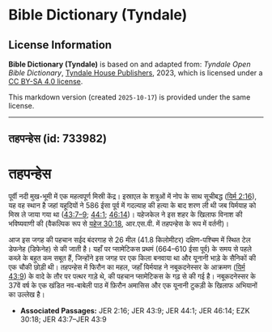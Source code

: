 # Bible Dictionary (Tyndale)

## License Information

**Bible Dictionary (Tyndale)** is based on and adapted from: _Tyndale Open Bible Dictionary_, [Tyndale House Publishers](https://tyndaleopenresources.com/), 2023, which is licensed under a [CC BY-SA 4.0 license](https://creativecommons.org/licenses/by-sa/4.0/legalcode.en).

This markdown version (created `2025-10-17`) is provided under the same license.



--------------------------------

## तहपन्हेस (id: 733982)

तहपन्हेस
========

पूर्वी नदी मुख\-भूमी में एक महत्वपूर्ण मिस्री केंद्र। इस्राएल के शत्रुओं में नोप के साथ सूचीबद्ध ([यिर्म 2:16](https://ref.ly/Jer2:16)), यह वह स्थान है जहां यहूदियों ने 586 ईसा पूर्व में गदल्याह की हत्या के बाद शरण ली थी जब यिर्मयाह को मिस्र ले जाया गया था ([43:7–9](https://ref.ly/Jer43:7-Jer43:9); [44:1](https://ref.ly/Jer44:1); [46:14](https://ref.ly/Jer46:14))। यहेजकेल ने इस शहर के खिलाफ विनाश की भविष्यवाणी की (वैकल्पिक रूप से [यहेज 30:18](https://ref.ly/Ezek30:18), आर.एस.वी. में तहपन्हेस के रूप में वर्तनी)। 

आज इस जगह की पहचान सईद बंदरगाह से 26 मील (41\.8 किलोमीटर) दक्षिण\-पश्चिम में स्थित टेल डेफनेह (डिफेनेह) से की जाती है। यहाँ पर प्सामेटिकस प्रथमं (664–610 ईसा पूर्व) के समय से पहले कब्ज़े के बहुत कम सबूत हैं, जिन्होंने इस जगह पर एक किला बनवाया था और यूनानी भाड़े के सैनिकों की एक चौकी छोड़ी थी। तहपन्हेस में फिरौन का महल, जहाँ यिर्मयाह ने नबूकदनेस्सर के आक्रमण ([यिर्म 43:9](https://ref.ly/Jer43:9)) के वादे के तौर पर पत्थर गाड़े थे, की पहचान प्सामेटिकस के गढ़ से की गई है। नबूकदनेस्सर के 37वें वर्ष के एक खंडित नव\-बाबेली पाठ में फ़िरौन अमासिस और एक यूनानी टुकड़ी के खिलाफ अभियानों का उल्लेख है।

* **Associated Passages:** JER 2:16; JER 43:9; JER 44:1; JER 46:14; EZK 30:18; JER 43:7–JER 43:9

